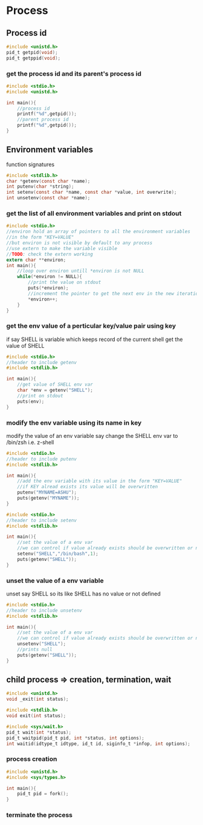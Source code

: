 # Process

## Process id
```c
#include <unistd.h>
pid_t getpid(void);
pid_t getppid(void);
```
### get the process id and its parent's process id
```c
#include <stdio.h>
#include <unistd.h>

int main(){
    //process id
    printf("%d",getpid());
    //parent process id
    printf("%d",getpid());
}
```

## Environment variables
function signatures
```c
#include <stdlib.h>
char *getenv(const char *name);
int putenv(char *string);
int setenv(const char *name, const char *value, int overwrite);
int unsetenv(const char *name);
```

### get the list of all environment variables and print on stdout

```c
#include <stdio.h>
//environ hold an array of pointers to all the environment variables
//in the form "KEY=VALUE"
//but environ is not visible by default to any process
//use extern to make the variable visible
//TODO: check the extern working
extern char **environ;
int main(){
    //loop over environ untill *environ is not NULL
    while(*environ != NULL){
        //print the value on stdout
        puts(*environ);
        //increment the pointer to get the next env in the new iteration of loop
        *environ++;
    }
}
```

### get the env value of a perticular key/value pair using key
if say SHELL is variable which keeps record of the current shell get the value of SHELL
```c
#include <stdio.h>
//header to include getenv
#include <stdlib.h>

int main(){
    //get value of SHELL env var
    char *env = getenv("SHELL");
    //print on stdout
    puts(env);
}
```

### modify the env variable using its name in key
modify the value of an env variable
say change the SHELL env var to /bin/zsh i.e. z-shell  


```c
#include <stdio.h>
//header to include putenv
#include <stdlib.h>

int main(){
    //add the env variable with its value in the form "KEY=VALUE"
    //if KEY alread exists its value will be overwritten
    putenv("MYNAME=ASHU");
    puts(getenv("MYNAME"));
}
```

```c
#include <stdio.h>
//header to include setenv
#include <stdlib.h>

int main(){
    //set the value of a env var
    //we can control if value already exists should be overwritten or not
    setenv("SHELL","/bin/bash",1);
    puts(getenv("SHELL"));
}
```

### unset the value of a env variable
unset say SHELL so its like SHELL has no value or not defined


```c
#include <stdio.h>
//header to include unsetenv
#include <stdlib.h>

int main(){
    //set the value of a env var
    //we can control if value already exists should be overwritten or not
    unsetenv("SHELL");
    //prints null
    puts(getenv("SHELL"));
}
```

## child process => creation, termination, wait
```c
#include <unistd.h>
void _exit(int status);

#include <stdlib.h>
void exit(int status);

#include <sys/wait.h> 
pid_t wait(int *status);
pid_t waitpid(pid_t pid, int *status, int options);
int waitid(idtype_t idtype, id_t id, siginfo_t *infop, int options);


```
### process creation
```c
#include <unistd.h>
#include <sys/types.h>

int main(){
    pid_t pid = fork();
}
```

### terminate the process





